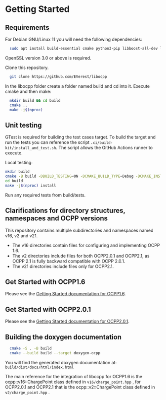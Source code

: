 # Getting Started

## Requirements

For Debian GNU/Linux 11 you will need the following dependencies:

```bash
  sudo apt install build-essential cmake python3-pip libboost-all-dev libsqlite3-dev libssl-dev
```

OpenSSL version 3.0 or above is required.

Clone this repository.

```bash
  git clone https://github.com/EVerest/libocpp
```

In the libocpp folder create a folder named build and cd into it.
Execute cmake and then make:

```bash
  mkdir build && cd build
  cmake ..
  make -j$(nproc)
```

## Unit testing

GTest is required for building the test cases target.
To build the target and run the tests you can reference the script `.ci/build-kit/install_and_test.sh`.
The script allows the GitHub Actions runner to execute.

Local testing:

```bash
mkdir build
cmake -B build -DBUILD_TESTING=ON -DCMAKE_BUILD_TYPE=Debug -DCMAKE_INSTALL_PREFIX="./dist"
cd build
make -j$(nproc) install
```

Run any required tests from build/tests.

## Clarifications for directory structures, namespaces and OCPP versions

This repository contains multiple subdirectories and namespaces named v16, v2 and v21.

* The v16 directories contain files for configuring and implementing OCPP 1.6.
* The v2 directories include files for both OCPP2.0.1 and OCPP2.1, as OCPP 2.1
is fully backward compatible with OCPP 2.0.1.
* The v21 directories include files only for OCPP2.1.

## Get Started with OCPP1.6

Please see the [Getting Started documentation for OCPP1.6](../v16/getting_started.md).

## Get Started with OCPP2.0.1

Please see the [Getting Started documentation for OCPP2.0.1](../v2/getting_started.md).

## Building the doxygen documentation

```bash
  cmake -S . -B build
  cmake --build build --target doxygen-ocpp
```

You will find the generated doxygen documentation at:
`build/dist/docs/html/index.html`

The main reference for the integration of libocpp for OCPP1.6 is the ocpp::v16::ChargePoint class defined in `v16/charge_point.hpp` , for OCPP2.0.1 and OCPP2.1 that is the ocpp::v2::ChargePoint class defined in `v2/charge_point.hpp` .

